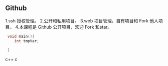 ## Github

1.ssh 授权管理。
2.公开和私用项目。
3.web 项目管理，自有项目和 Fork 他人项目。
4.本课程是 Github 公开项目，欢迎 Fork 和star。

```c
 void main(){
    int tmpVar; 

 }

 ```

 c++
 c
